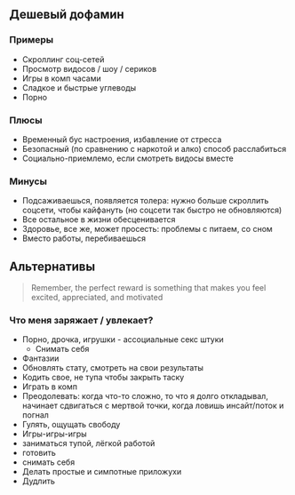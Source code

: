## Дешевый дофамин

### Примеры

- Скроллинг соц-сетей
- Просмотр видосов / шоу / сериков
- Игры в комп часами
- Сладкое и быстрые углеводы
- Порно

### Плюсы

- Временный бус настроения, избавление от стресса
- Безопасный (по сравнению с наркотой и алко) способ расслабиться
- Социально-приемлемо, если смотреть видосы вместе

### Минусы

- Подсаживаешься, появляется толера: нужно больше скроллить соцсети, чтобы кайфануть (но соцсети так быстро не обновляются)
- Все остальное в жизни обесценивается
- Здоровье, все же, может просесть: проблемы с питаем, со сном
- Вместо работы, перебиваешься

## Альтернативы



>Remember, the perfect reward is something that makes you feel excited, appreciated, and motivated

### Что меня заряжает / увлекает?

- Порно, дрочка, игрушки - ассоциальные секс штуки
	- Снимать себя
- Фантазии
- Обновлять стату, смотреть на свои результаты
- Кодить свое, не тупа чтобы закрыть таску
- Играть в комп
- Преодолевать: когда что-то сложно, то что я долго откладывал, начинает сдвигаться с мертвой точки, когда ловишь инсайт/поток и погнал
- Гулять, ощущать свободу
- Игры-игры-игры
- заниматься тупой, лёгкой работой  
- готовить  
- снимать себя
- Делать простые и симпотные приложухи
- Дудлить